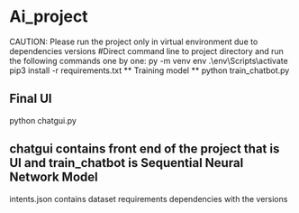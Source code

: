 # Ai_project
CAUTION: Please run the project only in virtual environment due to dependencies versions
#Direct command line to project directory and run the following commands one by one:
py -m venv env
.\env\Scripts\activate
pip3 install -r requirements.txt
** Training model **
python train_chatbot.py
## Final UI 
python chatgui.py
## chatgui contains front end of the project that is UI and train_chatbot is Sequential Neural Network Model
intents.json contains dataset
requirements dependencies with the versions
